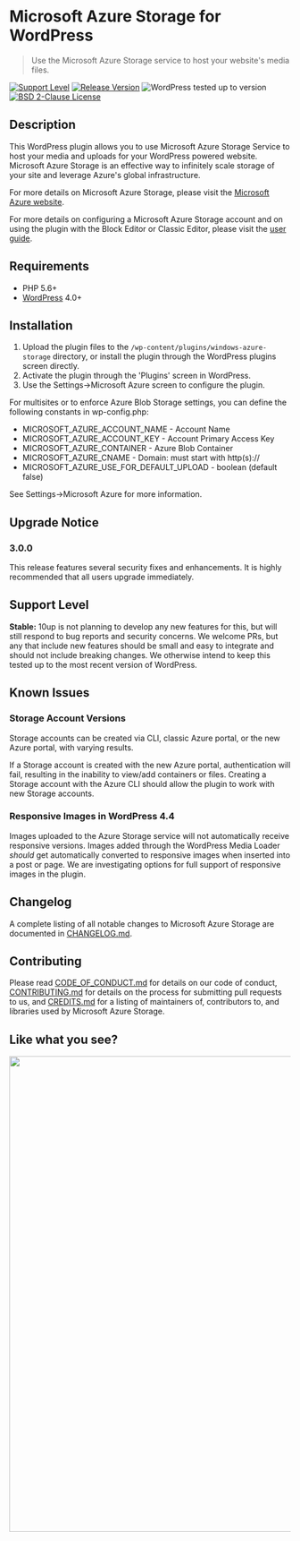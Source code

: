 # Microsoft Azure Storage for WordPress

> Use the Microsoft Azure Storage service to host your website's media files.

[![Support Level](https://img.shields.io/badge/support-stable-blue.svg)](#support-level) [![Release Version](https://img.shields.io/github/release/10up/windows-azure-storage.svg)](https://github.com/10up/windows-azure-storage/releases/latest) ![WordPress tested up to version](https://img.shields.io/wordpress/plugin/tested/windows-azure-storage?label=WordPress) [![BSD 2-Clause License](https://img.shields.io/github/license/10up/windows-azure-storage.svg)](https://github.com/10up/windows-azure-storage/blob/trunk/LICENSE)

## Description

This WordPress plugin allows you to use Microsoft Azure Storage Service to host your media and uploads for your WordPress powered website. Microsoft Azure Storage is an effective way to infinitely scale storage of your site and leverage Azure's global infrastructure.

For more details on Microsoft Azure Storage, please visit the [Microsoft Azure website](https://azure.microsoft.com/en-us/services/storage/).

For more details on configuring a Microsoft Azure Storage account and on using the plugin with the Block Editor or Classic Editor, please visit the [user guide](/UserGuide.md).

## Requirements

* PHP 5.6+
* [WordPress](http://wordpress.org/) 4.0+

## Installation

1. Upload the plugin files to the `/wp-content/plugins/windows-azure-storage` directory, or install the plugin through the WordPress plugins screen directly.
1. Activate the plugin through the 'Plugins' screen in WordPress.
1. Use the Settings->Microsoft Azure screen to configure the plugin.

For multisites or to enforce Azure Blob Storage settings, you can define the following constants in wp-config.php:

* MICROSOFT_AZURE_ACCOUNT_NAME - Account Name
* MICROSOFT_AZURE_ACCOUNT_KEY - Account Primary Access Key
* MICROSOFT_AZURE_CONTAINER - Azure Blob Container
* MICROSOFT_AZURE_CNAME - Domain: must start with http(s)://
* MICROSOFT_AZURE_USE_FOR_DEFAULT_UPLOAD - boolean (default false)

See Settings->Microsoft Azure for more information.

## Upgrade Notice

### 3.0.0
This release features several security fixes and enhancements.
It is highly recommended that all users upgrade immediately.

## Support Level
**Stable:** 10up is not planning to develop any new features for this, but will still respond to bug reports and security concerns.  We welcome PRs, but any that include new features should be small and easy to integrate and should not include breaking changes.  We otherwise intend to keep this tested up to the most recent version of WordPress.

## Known Issues

### Storage Account Versions
Storage accounts can be created via CLI, classic Azure portal, or the new Azure portal, with varying results.

If a Storage account is created with the new Azure portal, authentication will fail, resulting in the inability to view/add containers or files. Creating a Storage account with the Azure CLI should allow the plugin to work with new Storage accounts.

### Responsive Images in WordPress 4.4
Images uploaded to the Azure Storage service will not automatically receive responsive versions. Images added through the WordPress Media Loader *should* get automatically converted to responsive images when inserted into a post or page. We are investigating options for full support of responsive images in the plugin.

## Changelog

A complete listing of all notable changes to Microsoft Azure Storage are documented in [CHANGELOG.md](https://github.com/10up/windows-azure-storage/blob/develop/CHANGELOG.md).

## Contributing

Please read [CODE_OF_CONDUCT.md](https://github.com/10up/windows-azure-storage/blob/develop/CODE_OF_CONDUCT.md) for details on our code of conduct, [CONTRIBUTING.md](https://github.com/10up/windows-azure-storage/blob/develop/CONTRIBUTING.md) for details on the process for submitting pull requests to us, and [CREDITS.md](https://github.com/10up/windows-azure-storage/blob/develop/CREDITS.md) for a listing of maintainers of, contributors to, and libraries used by Microsoft Azure Storage.

## Like what you see?

<p align="center">
<a href="http://10up.com/contact/"><img src="https://10up.com/uploads/2016/10/10up-Github-Banner.png" width="850"></a>
</p>
